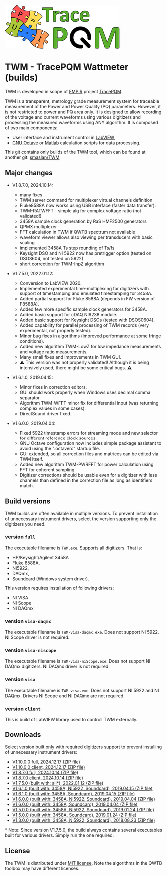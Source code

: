 ![TracePQM](./imgz/logo_final_male_v1.png)

# TWM - TracePQM Wattmeter (builds)

TWM is developed in scope of [EMPIR](https://msu.euramet.org/calls.html) project [TracePQM](http://tracepqm.cmi.cz/).

TWM is a transparent, metrology grade measurement system for traceable measurement of the Power and Power Quality (PQ) parameters. However, it is not restricted to power and PQ area only. It is designed to allow recording of the voltage and current waveforms using various digitizers and processing the measured waveforms using ANY algorithm. It is composed of two main components:
- User interface and instrument control in [LabVIEW](http://www.ni.com/labview/),
- [GNU Octave](https://www.gnu.org/software/octave/) or [Matlab](https://uk.mathworks.com/products/matlab.html) calculation scripts for data processing.

This git contains only builds of the TWM tool, which can be found at another git: [smaslan/TWM](https://github.com/smaslan/TWM)


## Major changes
- V1.8.7.0, 2024.10.14:
  - many fixes
  - TWM server command for multiplexer virtual channels definition
  - Fluke8588A now works using USB interface (faster data transfer).
  - TWM-RATWFFT - simple alg for complex voltage ratio (not validated!)
  - 3458A sample clock generation by RaS HMF2500 generators
  - QPMX multiplexer
  - FFT calculation in TWM if QWTB spectrum not available
  - waveform viewer allows also viewing per transducers with basic scaling
  - implemented 3458A Ts step rounding of Ts/fs
  - Keysight DSO and NI 5922 now has pretrigger option (tested on DSOS604, not tested on 5922)
  - short correction for TWM-InpZ algorithm

- V1.7.5.0, 2022.01.12:
  - Conversion to LabVIEW 2020.
  - Implemented experimental time-multiplexing for digitizers with support of timestamping and emulated timestamping for 3458A.
  - Added partial support for Fluke 8588A (depends in FW version of F8588A).
  - Added few more specific sample clock generators for 3458A.
  - Added basic support for cDAQ NI9238 module.
  - Added basic support for Keysight DSOs (tested with DSOS0604).
  - Added capability for parallel processing of TWM records (very experimental, not properly tested).
  - Minor bug fixes in algorithms (improved performance at some fringe conditions).
  - Added new algorithm TWM-LowZ for low impedance measurements and voltage ratio measurements.
  - Many small fixes and improvements in TWM GUI.
  - :warning: This version was not properly validated! Although it is being intensively used, there might be some critical bugs. :warning:

- V1.6.1.0, 2019.04.15:
  - Minor fixes in correction editors.
  - GUI should work properly when Windows uses decimal comma separator.
  - Algorithm TWM-WFFT minor fix for differential input (was returning complex values in some cases).
  - DirectSound driver fixed.
  
- V1.6.0.0, 2019.04.04:
  - Fixed 5922 timestamp errors for streaming mode and new selector for different reference clock sources.
  - GNU Octave configuration now includes simple package assistant to avoid using the ".octaverc" startup file.
  - GUI extended, so all correction files and matrices can be edited via TWM itself.
  - Added new algorithm TWM-PWRFFT for power calculation using FFT for coherent sampling.
  - Digitizer corrections should be usable even for a digitizer with less channels than defined in the correction file as long as identifiers match.

## Build versions
TWM builds are often available in multiple versions. To prevent installation of unnecessary instrument drivers,
select the version supporting only the digitizers you need.

### version `full`
The executable filename is `TWM.exe`.
Supports all digitizers. That is:

- HP/Keysight/Agilent 3458A
- Fluke 8588A,
- NI5922,
- DAQmx,
- Soundcard (Windows system driver).

This version requires installation of following drivers:

- NI VISA
- NI Scope
- NI DAQmx

### version `visa-daqmx`
The executable filename is `TWM-visa-daqmx.exe`.
Does not support NI 5922. NI Scope driver is not required.

### version `visa-niscope`
The executable filename is `TWM-visa-niScope.exe`.
Does not support NI DAQmx digitizers. NI DAQmx driver is not required.

### version `visa`
The executable filename is `TWM-visa.exe`.
Does not support NI 5922 and NI DAQmx. Drivers NI Scope and NI DAQmx are not required.

### version `client`
This is build of LabVIEW library used to controll TWM externally.

## Downloads

Select version built only with required digitizers support to prevent installing of unnecessary instrument drivers:

- [V1.10.0.0 full, 2024.12.17 (ZIP file)](./builds/TWM-1.10.0.0-full.zip)
- [V1.10.0.0 client, 2024.12.17 (ZIP file)](./builds/TWM-1.10.0.0-client.zip)
- [V1.8.7.0 full, 2024.10.14 (ZIP file)](./builds/TWM-1.8.7.0-full.zip)
- [V1.8.7.0 client, 2024.10.14 (ZIP file)](./builds/TWM-1.8.7.0-client.zip)
- [V1.7.5.0 (built with: all*), 2022.01.12 (ZIP file)](./builds/TWM-1.7.5.0-full.zip)
- [V1.6.1.0 (built with: 3458A, NI5922, Soundcard), 2019.04.15 (ZIP file)](./builds/TWM-1.6.1.0-full.zip)
- [V1.6.1.0 (built with: 3458A, Soundcard), 2019.04.15 (ZIP file)](./builds/TWM-1.6.1.0-visa.zip)
- [V1.6.0.0 (built with: 3458A, NI5922, Soundcard), 2019.04.04 (ZIP file)](./builds/TWM-1.6.0.0-full.zip)
- [V1.6.0.0 (built with: 3458A, Soundcard), 2019.04.04 (ZIP file)](./builds/TWM-1.6.0.0-visa.zip)
- [V1.5.0.0 (built with: 3458A, NI5922, Soundcard), 2019.01.24 (ZIP file)](./builds/TWM-1.5.0.0-full.zip)
- [V1.5.0.0 (built with: 3458A, Soundcard), 2019.01.24 (ZIP file)](./builds/TWM-1.5.0.0-visa.zip)
- [V1.3.0.0 (built with: 3458A, NI5922, Soundcard), 2018.08.23 (ZIP file)](./builds/TWM-1.3.0.0-full.zip)

\* Note: Since version V1.7.5.0, the build always contains several executables built for various drivers. Simply run the one required.


## License
The TWM is distributed under [MIT license](./LICENSE.txt). Note the algorithms in the QWTB toolbox may have different licenses.

